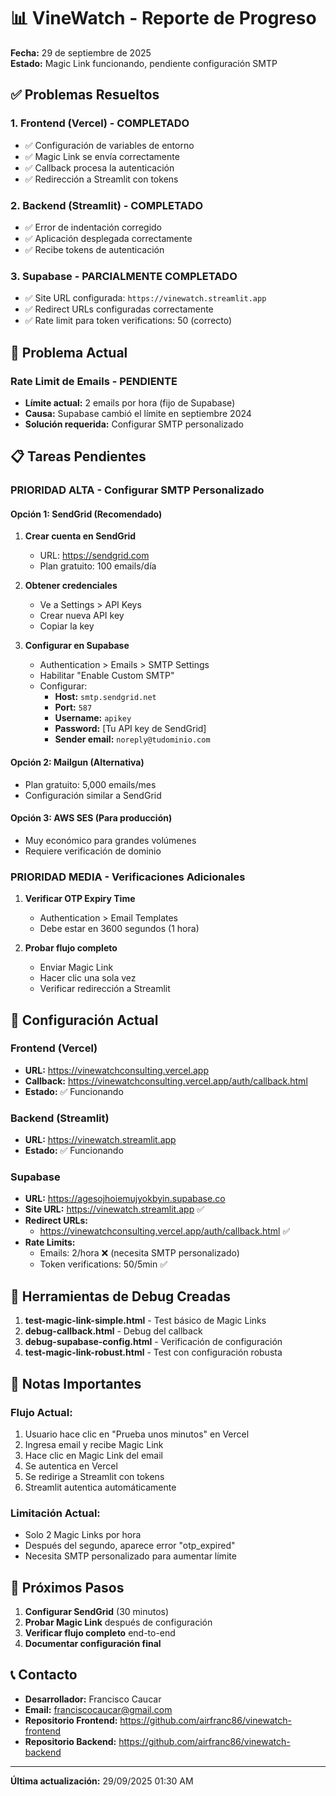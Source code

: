 # 📊 VineWatch - Reporte de Progreso

**Fecha:** 29 de septiembre de 2025  
**Estado:** Magic Link funcionando, pendiente configuración SMTP

## ✅ **Problemas Resueltos**

### 1. **Frontend (Vercel) - COMPLETADO**
- ✅ Configuración de variables de entorno
- ✅ Magic Link se envía correctamente
- ✅ Callback procesa la autenticación
- ✅ Redirección a Streamlit con tokens

### 2. **Backend (Streamlit) - COMPLETADO**
- ✅ Error de indentación corregido
- ✅ Aplicación desplegada correctamente
- ✅ Recibe tokens de autenticación

### 3. **Supabase - PARCIALMENTE COMPLETADO**
- ✅ Site URL configurada: `https://vinewatch.streamlit.app`
- ✅ Redirect URLs configuradas correctamente
- ✅ Rate limit para token verifications: 50 (correcto)

## 🚨 **Problema Actual**

### **Rate Limit de Emails - PENDIENTE**
- **Límite actual:** 2 emails por hora (fijo de Supabase)
- **Causa:** Supabase cambió el límite en septiembre 2024
- **Solución requerida:** Configurar SMTP personalizado

## 📋 **Tareas Pendientes**

### **PRIORIDAD ALTA - Configurar SMTP Personalizado**

#### **Opción 1: SendGrid (Recomendado)**
1. **Crear cuenta en SendGrid**
   - URL: https://sendgrid.com
   - Plan gratuito: 100 emails/día
   
2. **Obtener credenciales**
   - Ve a Settings > API Keys
   - Crear nueva API key
   - Copiar la key

3. **Configurar en Supabase**
   - Authentication > Emails > SMTP Settings
   - Habilitar "Enable Custom SMTP"
   - Configurar:
     - **Host:** `smtp.sendgrid.net`
     - **Port:** `587`
     - **Username:** `apikey`
     - **Password:** [Tu API key de SendGrid]
     - **Sender email:** `noreply@tudominio.com`

#### **Opción 2: Mailgun (Alternativa)**
- Plan gratuito: 5,000 emails/mes
- Configuración similar a SendGrid

#### **Opción 3: AWS SES (Para producción)**
- Muy económico para grandes volúmenes
- Requiere verificación de dominio

### **PRIORIDAD MEDIA - Verificaciones Adicionales**

1. **Verificar OTP Expiry Time**
   - Authentication > Email Templates
   - Debe estar en 3600 segundos (1 hora)

2. **Probar flujo completo**
   - Enviar Magic Link
   - Hacer clic una sola vez
   - Verificar redirección a Streamlit

## 🔧 **Configuración Actual**

### **Frontend (Vercel)**
- **URL:** https://vinewatchconsulting.vercel.app
- **Callback:** https://vinewatchconsulting.vercel.app/auth/callback.html
- **Estado:** ✅ Funcionando

### **Backend (Streamlit)**
- **URL:** https://vinewatch.streamlit.app
- **Estado:** ✅ Funcionando

### **Supabase**
- **URL:** https://agesojhoiemujyokbyin.supabase.co
- **Site URL:** https://vinewatch.streamlit.app ✅
- **Redirect URLs:** 
  - https://vinewatchconsulting.vercel.app/auth/callback.html ✅
- **Rate Limits:**
  - Emails: 2/hora ❌ (necesita SMTP personalizado)
  - Token verifications: 50/5min ✅

## 🧪 **Herramientas de Debug Creadas**

1. **test-magic-link-simple.html** - Test básico de Magic Links
2. **debug-callback.html** - Debug del callback
3. **debug-supabase-config.html** - Verificación de configuración
4. **test-magic-link-robust.html** - Test con configuración robusta

## 📝 **Notas Importantes**

### **Flujo Actual:**
1. Usuario hace clic en "Prueba unos minutos" en Vercel
2. Ingresa email y recibe Magic Link
3. Hace clic en Magic Link del email
4. Se autentica en Vercel
5. Se redirige a Streamlit con tokens
6. Streamlit autentica automáticamente

### **Limitación Actual:**
- Solo 2 Magic Links por hora
- Después del segundo, aparece error "otp_expired"
- Necesita SMTP personalizado para aumentar límite

## 🚀 **Próximos Pasos**

1. **Configurar SendGrid** (30 minutos)
2. **Probar Magic Link** después de configuración
3. **Verificar flujo completo** end-to-end
4. **Documentar configuración final**

## 📞 **Contacto**

- **Desarrollador:** Francisco Caucar
- **Email:** franciscocaucar@gmail.com
- **Repositorio Frontend:** https://github.com/airfranc86/vinewatch-frontend
- **Repositorio Backend:** https://github.com/airfranc86/vinewatch-backend

---

**Última actualización:** 29/09/2025 01:30 AM
